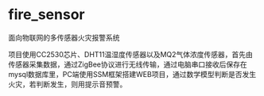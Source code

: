 # fire_sensor
面向物联网的多传感器火灾报警系统

项目使用CC2530芯片、DHT11温湿度传感器以及MQ2气体浓度传感器，首先由传感器采集数据，通过ZigBee协议进行无线传输，通过电脑串口接收后保存在mysql数据库里，PC端使用SSM框架搭建WEB项目，通过数学模型判断是否发生火灾，若判断发生，则用提示音预警。
